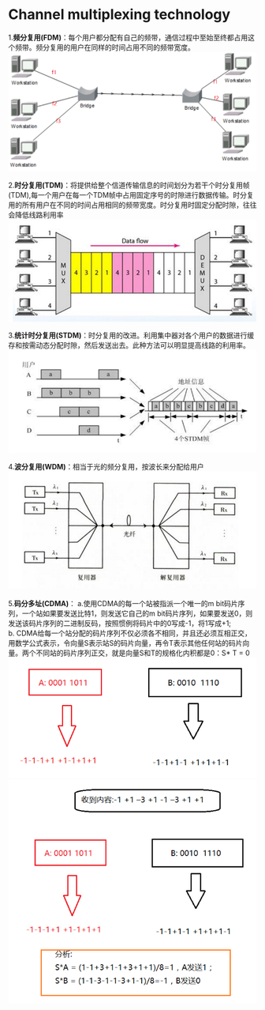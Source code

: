 # Channel multiplexing technology



1.**频分复用(FDM)**：每个用户都分配有自己的频带，通信过程中至始至终都占用这个频带。频分复用的用户在同样的时间占用不同的频带宽度。
![](../images/25.png)

2.**时分复用(TDM)**：将提供给整个信道传输信息的时间划分为若干个时分复用帧(TDM),每一个用户在每一个TDM帧中占用固定序号的时隙进行数据传输。时分复用的所有用户在不同的时间占用相同的频带宽度。时分复用时固定分配时隙，往往会降低线路利用率
![](../images/26.png)


3.**统计时分复用(STDM)**：时分复用的改进。利用集中器对各个用户的数据进行缓存和按需动态分配时隙，然后发送出去。此种方法可以明显提高线路的利用率。
![](../images/27.png)

4.**波分复用(WDM)**：相当于光的频分复用，按波长来分配给用户
![](../images/28.png)
 	
5.**码分多址(CDMA)**：
a.使用CDMA的每一个站被指派一个唯一的m bit码片序列，一个站如果要发送比特1，则发送它自己的m bit码片序列，如果要发送0，则发送该码片序列的二进制反码，按照惯例将码片中的0写成-1，将1写成+1;
b. CDMA给每一个站分配的码片序列不仅必须各不相同，并且还必须互相正交，用数学公式表示，令向量S表示站S的码片向量，再令T表示其他任何站的码片向量。两个不同站的码片序列正交，就是向量S和T的规格化内积都是0：S* T = 0
![](../images/29.png)
![](../images/30.png)